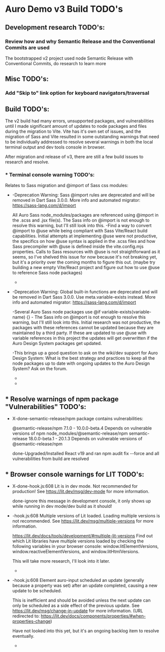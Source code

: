 # Auro Demo v3 Build TODO's

## Development research TODO's:

### Review how and why Semantic Release and the Conventional Commits are used
The bootstrapped v2 project used node Semantic Release with Conventional Commits, do research to learn more




## Misc TODO's:

### Add "Skip to" link option for keyboard navigators/traversal




## Build TODO's:

The v2 build had many errors, unsupported packages, and vulnerabilities until I made significant amount of updates to node packages and files during the migration to Vite. Vite has it's own set of issues, and the migration of Sass and Vite resulted in some outstanding warnings that need to be individually addressed to resolve several warnings in both the local terminal output and dev tools console in browser.

After migration and release of v3, there are still a few build issues to research and resolve.




### * Terminal console warning TODO's:

Relates to Sass migration and @import of Sass css modules:

* -Deprecation Warning: Sass @import rules
 are deprecated and will be removed in Dart Sass 3.0.0. More info and automated migrator: https://sass-lang.com/d/import

  All Auro Sass node_modules/packages are referenced using @import in the .scss and .jsx file(s). The Sass info on @import is not enough to resolve this warning, but I'll still look into this.
  -Find a way to convert @import to @use while being compliant with Sass Vite/React build capabilities.
  Initial attempts at implementing @use were not productive, the specifics on how @use syntax is applied in the .scss files and how Sass precompiler with @use is defined inside the vite.config.mjs properties. Calls to Sass resources with @use is not straightforward as it seems, so I've shelved this issue for now because it's not breaking yet, but it's a priority over the coming months to figure this out. (maybe try building a new empty Vite/React project and figure out how to use @use to reference Sass node packages)

  -

* -Deprecation Warning: Global built-in functions
 are deprecated and will be removed in Dart Sass 3.0.0.  Use meta.variable-exists instead. More info and automated migrator: https://sass-lang.com/d/import

  -Several Auro Sass node packages use @if variable-exists(variable-name) {} - The Sass info on @import is not enough to resolve this warning, but I'll still look into this.
  Initial research was not productive, the packages with these references cannot be updated because they are maintained by a third party. If these are updated to use @use with variable references in this project the updates will get overwritten if the Auro Design System packages get updated.

  -This brings up a good question to ask on the wiki/dev support for Auro Design System:
  What is the best strategy and practices to keep all the node packages up to date with ongoing updates to the Auro Design System? Ask on the forum.

  -

  -




## * Resolve warnings of npm package "Vulnerabilities" TODO's:

* X-done-semantic-release/npm package contains vulnerabilities:

  @semantic-release/npm  7.1.0 - 10.0.0-beta.4
      Depends on vulnerable versions of npm
      node_modules/@semantic-release/npm
        semantic-release  18.0.0-beta.1 - 20.1.3
        Depends on vulnerable versions of @semantic-release/npm

  done-Upgraded/Installed React v19 and ran npm audit fix --force and all vulnerabilities from build are resolved





## * Browser console warnings for LIT TODO's:

* X-done-hook.js:608 Lit is in dev mode. Not recommended for production! See https://lit.dev/msg/dev-mode for more information.

  done-ignore this message in development console, it only shows up while running in dev mode/dev build as it should!


* -hook.js:608 Multiple versions of Lit loaded. Loading multiple versions is not recommended. See https://lit.dev/msg/multiple-versions for more information.

  https://lit.dev/docs/tools/development/#multiple-lit-versions
  Find out which Lit libraries have multiple versions loaded by checking the following variables in your browser console: window.litElementVersions, window.reactiveElementVersions, and window.litHtmlVersions.

  This will take more research, I'll look into it later.

  -


* -hook.js:608 Element auro-input scheduled an update (generally because a property was set) after an update completed, causing a new update to be scheduled.

  This is inefficient and should be avoided unless the next update can only be scheduled as a side effect of the previous update.
  See https://lit.dev/msg/change-in-update for more information. (URL redirected to: https://lit.dev/docs/components/properties/#when-properties-change)

  Have not looked into this yet, but it's an ongoing backlog item to resolve eventually.

  -


